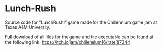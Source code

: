 # Lunch-Rush
Source code for "LunchRush!" game made for the Chillennium game jam at Texas A&M University.

Full download of all files for the game and the executable can be found at the following link: https://itch.io/jam/chillennium16/rate/87344
